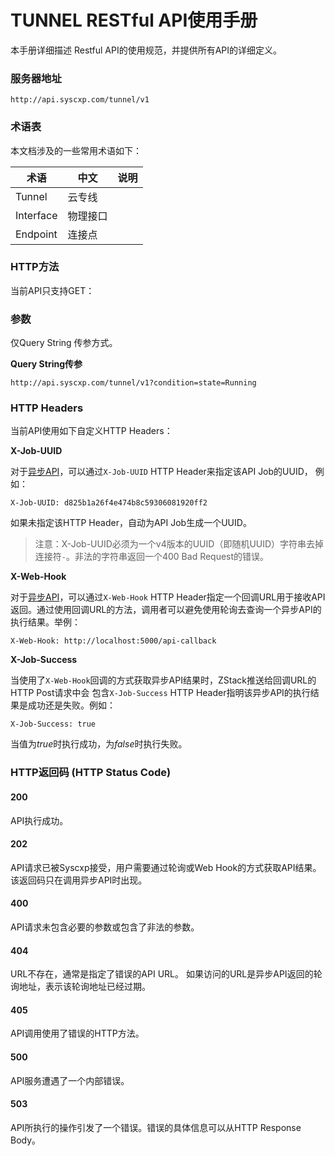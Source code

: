 # TUNNEL RESTful API使用手册

本手册详细描述 Restful API的使用规范，并提供所有API的详细定义。

### 服务器地址

```$xslt
http://api.syscxp.com/tunnel/v1
```

### 术语表

本文档涉及的一些常用术语如下：

|术语|中文|说明|
|---|---|---|
|Tunnel|云专线||
|Interface|物理接口||
|Endpoint|连接点||


### HTTP方法

当前API只支持GET：

### 参数

仅Query String 传参方式。

**Query String传参**

```$xslt
http://api.syscxp.com/tunnel/v1?condition=state=Running
```

### HTTP Headers

当前API使用如下自定义HTTP Headers：


<a name="X-Job-UUID">**X-Job-UUID**</a>

对于[异步API](#async_api)，可以通过`X-Job-UUID` HTTP Header来指定该API Job的UUID，
例如：
```$xslt
X-Job-UUID: d825b1a26f4e474b8c59306081920ff2
```

如果未指定该HTTP Header，自动为API Job生成一个UUID。

>注意：X-Job-UUID必须为一个v4版本的UUID（即随机UUID）字符串去掉连接符`-`。非法的字符串返回一个400 Bad Request的错误。

<a name="X-Web-Hook">**X-Web-Hook**</a>

对于[异步API](#async_api)，可以通过`X-Web-Hook` HTTP Header指定一个回调URL用于接收API
返回。通过使用回调URL的方法，调用者可以避免使用轮询去查询一个异步API的执行结果。举例：

```$xslt
X-Web-Hook: http://localhost:5000/api-callback
```

**X-Job-Success**

当使用了`X-Web-Hook`回调的方式获取异步API结果时，ZStack推送给回调URL的HTTP Post请求中会
包含`X-Job-Success` HTTP Header指明该异步API的执行结果是成功还是失败。例如：

```$xslt
X-Job-Success: true
```

当值为*true*时执行成功，为*false*时执行失败。

### HTTP返回码 (HTTP Status Code)

#### 200

API执行成功。

#### 202

API请求已被Syscxp接受，用户需要通过轮询或Web Hook的方式获取API结果。该返回码只在调用异步API时出现。

#### 400

API请求未包含必要的参数或包含了非法的参数。

#### 404

URL不存在，通常是指定了错误的API URL。
如果访问的URL是异步API返回的轮询地址，表示该轮询地址已经过期。

#### 405

API调用使用了错误的HTTP方法。

#### 500

API服务遭遇了一个内部错误。

#### 503

API所执行的操作引发了一个错误。错误的具体信息可以从HTTP Response Body。



